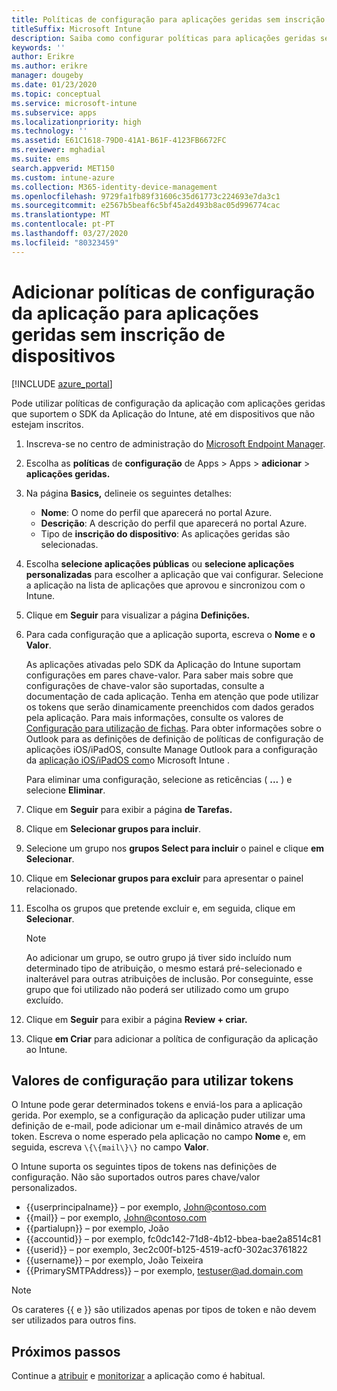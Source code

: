 ```yaml
---
title: Políticas de configuração para aplicações geridas sem inscrição de dispositivos
titleSuffix: Microsoft Intune
description: Saiba como configurar políticas para aplicações geridas sem inscrição de dispositivos.
keywords: ''
author: Erikre
ms.author: erikre
manager: dougeby
ms.date: 01/23/2020
ms.topic: conceptual
ms.service: microsoft-intune
ms.subservice: apps
ms.localizationpriority: high
ms.technology: ''
ms.assetid: E61C1618-79D0-41A1-B61F-4123FB6672FC
ms.reviewer: mghadial
ms.suite: ems
search.appverid: MET150
ms.custom: intune-azure
ms.collection: M365-identity-device-management
ms.openlocfilehash: 9729fa1fb89f31606c35d61773c224693e7da3c1
ms.sourcegitcommit: e2567b5beaf6c5bf45a2d493b8ac05d996774cac
ms.translationtype: MT
ms.contentlocale: pt-PT
ms.lasthandoff: 03/27/2020
ms.locfileid: "80323459"
---
```

# <a name="add-app-configuration-policies-for-managed-apps-without-device-enrollment"></a>Adicionar políticas de configuração da aplicação para aplicações geridas sem inscrição de dispositivos

[!INCLUDE [azure_portal](../includes/azure_portal.md)]

Pode utilizar políticas de configuração da aplicação com aplicações geridas que suportem o SDK da Aplicação do Intune, até em dispositivos que não estejam inscritos. 

1. Inscreva-se no centro de administração do [Microsoft Endpoint Manager](https://go.microsoft.com/fwlink/?linkid=2109431).
2. Escolha as **políticas** de **configuração** de Apps > Apps > **adicionar** > **aplicações geridas.**
3. Na página **Basics,** delineie os seguintes detalhes:
    - **Nome**: O nome do perfil que aparecerá no portal Azure.
    - **Descrição**: A descrição do perfil que aparecerá no portal Azure.
    - Tipo de **inscrição do dispositivo**: As aplicações geridas são selecionadas.
4. Escolha **selecione aplicações públicas** ou **selecione aplicações personalizadas** para escolher a aplicação que vai configurar. Selecione a aplicação na lista de aplicações que aprovou e sincronizou com o Intune.
5. Clique em **Seguir** para visualizar a página **Definições.**
6. Para cada configuração que a aplicação suporta, escreva o **Nome** e **o Valor**. 

   As aplicações ativadas pelo SDK da Aplicação do Intune suportam configurações em pares chave-valor. Para saber mais sobre que configurações de chave-valor são suportadas, consulte a documentação de cada aplicação. Tenha em atenção que pode utilizar os tokens que serão dinamicamente preenchidos com dados gerados pela aplicação. Para mais informações, consulte os valores de [Configuração para utilização de fichas](app-configuration-policies-managed-app.md#configuration-values-for-using-tokens). Para obter informações sobre o Outlook para as definições de definição de políticas de configuração de aplicações iOS/iPadOS, consulte Manage Outlook para a configuração da [aplicação iOS/iPadOS com](https://technet.microsoft.com/library/mt813789(v=exchg.150).aspx)o Microsoft Intune .

    Para eliminar uma configuração, selecione as reticências ( **...** ) e selecione **Eliminar**.  

7. Clique em **Seguir** para exibir a página **de Tarefas.**
8. Clique em **Selecionar grupos para incluir**.
9. Selecione um grupo nos **grupos Select para incluir** o painel e clique **em Selecionar**.
10. Clique em **Selecionar grupos para excluir** para apresentar o painel relacionado.
11. Escolha os grupos que pretende excluir e, em seguida, clique em **Selecionar**.

    >[!NOTE]
    >Ao adicionar um grupo, se outro grupo já tiver sido incluído num determinado tipo de atribuição, o mesmo estará pré-selecionado e inalterável para outras atribuições de inclusão. Por conseguinte, esse grupo que foi utilizado não poderá ser utilizado como um grupo excluído.

12. Clique em **Seguir** para exibir a página **Review + criar.**
13. Clique **em Criar** para adicionar a política de configuração da aplicação ao Intune.

## <a name="configuration-values-for-using-tokens"></a>Valores de configuração para utilizar tokens

O Intune pode gerar determinados tokens e enviá-los para a aplicação gerida. Por exemplo, se a configuração da aplicação puder utilizar uma definição de e-mail, pode adicionar um e-mail dinâmico através de um token. Escreva o nome esperado pela aplicação no campo **Nome** e, em seguida, escreva `\{\{mail\}\}` no campo **Valor**.

O Intune suporta os seguintes tipos de tokens nas definições de configuração. Não são suportados outros pares chave/valor personalizados.

- \{\{userprincipalname\}\} – por exemplo, John@contoso.com
- \{\{mail\}\} – por exemplo, John@contoso.com
- \{\{partialupn\}\} – por exemplo, João
- \{\{accountid\}\} – por exemplo, fc0dc142-71d8-4b12-bbea-bae2a8514c81
- \{\{userid\}\} – por exemplo, 3ec2c00f-b125-4519-acf0-302ac3761822
- \{\{username\}\} – por exemplo, João Teixeira
- \{\{PrimarySMTPAddress\}\} – por exemplo, testuser@ad.domain.com

> [!Note]  
> Os carateres \{\{ e \}\} são utilizados apenas por tipos de token e não devem ser utilizados para outros fins.

## <a name="next-steps"></a>Próximos passos

Continue a [atribuir](apps-deploy.md) e [monitorizar](apps-monitor.md) a aplicação como é habitual.
